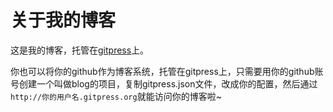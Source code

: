 关于我的博客
====

这是我的博客，托管在[gitpress](http://gitpress.org)上。

你也可以将你的github作为博客系统，托管在gitpress上，只需要用你的github账号创建一个叫做blog的项目，复制gitpress.json文件，改成你的配置，然后通过`http://你的用户名.gitpress.org`就能访问你的博客啦~
